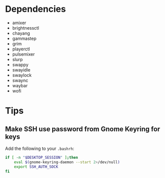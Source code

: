 # Dependencies

- amixer
- brightnessctl
- chayang
- gammastep
- grim
- playerctl
- pulsemixer
- slurp
- swappy
- swayidle
- swaylock
- swaync
- waybar
- wofi

# Tips

## Make SSH use password from Gnome Keyring for keys

Add the following to your `.bashrh`:

```bash
if [ -n "$DESKTOP_SESSION" ];then
    eval $(gnome-keyring-daemon --start 2>/dev/null)
    export SSH_AUTH_SOCK
fi
```
